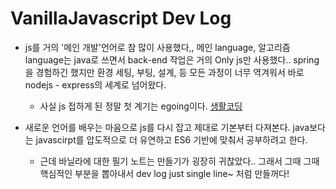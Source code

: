 # VanillaJavascript Dev Log
- js를 거의 '메인 개발'언어로 참 많이 사용했다,, 메인 language, 알고리즘 language는 java로 쓰면서 back-end 작업은 거의 Only js만 사용했다.. spring을 경험하긴 했지만 환경 세팅, 부팅, 설계, 등 모든 과정이 너무 역겨워서 바로 nodejs - express의 세계로 넘어왔다. 
    - 사실 js 접하게 된 정말 첫 계기는 egoing이다. [생활코딩](https://opentutorials.org/course/1)

- 새로운 언어를 배우는 마음으로 js를 다시 잡고 제대로 기본부터 다져본다. java보다는 javascirpt를 압도적으로 더 유연하고 ES6 기반에 맞춰서 공부하려고 한다. 
    - 근데 바닐라에 대한 필기 노트는 만들기가 굉장히 귀찮았다.. 그래서 그때 그때 핵심적인 부분을 뽑아내서 dev log just single line~ 처럼 만들꺼다! 

###